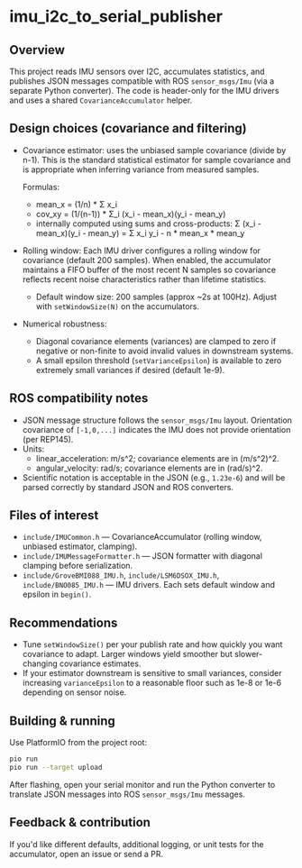 imu_i2c_to_serial_publisher
==========================

Overview
--------
This project reads IMU sensors over I2C, accumulates statistics, and publishes JSON messages compatible with ROS `sensor_msgs/Imu` (via a separate Python converter). The code is header-only for the IMU drivers and uses a shared `CovarianceAccumulator` helper.

Design choices (covariance and filtering)
----------------------------------------
- Covariance estimator: uses the unbiased sample covariance (divide by n-1). This is the standard statistical estimator for sample covariance and is appropriate when inferring variance from measured samples.

  Formulas:
  - mean_x = (1/n) * Σ x_i
  - cov_xy = (1/(n-1)) * Σ_i (x_i - mean_x)(y_i - mean_y)
  - internally computed using sums and cross-products:
    Σ (x_i - mean_x)(y_i - mean_y) = Σ x_i y_i - n * mean_x * mean_y

- Rolling window: Each IMU driver configures a rolling window for covariance (default 200 samples). When enabled, the accumulator maintains a FIFO buffer of the most recent N samples so covariance reflects recent noise characteristics rather than lifetime statistics.
  - Default window size: 200 samples (approx ~2s at 100Hz). Adjust with `setWindowSize(N)` on the accumulators.

- Numerical robustness:
  - Diagonal covariance elements (variances) are clamped to zero if negative or non-finite to avoid invalid values in downstream systems.
  - A small epsilon threshold (`setVarianceEpsilon`) is available to zero extremely small variances if desired (default 1e-9).

ROS compatibility notes
----------------------
- JSON message structure follows the `sensor_msgs/Imu` layout. Orientation covariance of `[-1,0,...]` indicates the IMU does not provide orientation (per REP145).
- Units:
  - linear_acceleration: m/s^2; covariance elements are in (m/s^2)^2.
  - angular_velocity: rad/s; covariance elements are in (rad/s)^2.
- Scientific notation is acceptable in the JSON (e.g., `1.23e-6`) and will be parsed correctly by standard JSON and ROS converters.

Files of interest
-----------------
- `include/IMUCommon.h` — CovarianceAccumulator (rolling window, unbiased estimator, clamping).
- `include/IMUMessageFormatter.h` — JSON formatter with diagonal clamping before serialization.
- `include/GroveBMI088_IMU.h`, `include/LSM6DSOX_IMU.h`, `include/BNO085_IMU.h` — IMU drivers. Each sets default window and epsilon in `begin()`.

Recommendations
---------------
- Tune `setWindowSize()` per your publish rate and how quickly you want covariance to adapt. Larger windows yield smoother but slower-changing covariance estimates.
- If your estimator downstream is sensitive to small variances, consider increasing `varianceEpsilon` to a reasonable floor such as 1e-8 or 1e-6 depending on sensor noise.

Building & running
------------------
Use PlatformIO from the project root:

```bash
pio run
pio run --target upload
```

After flashing, open your serial monitor and run the Python converter to translate JSON messages into ROS `sensor_msgs/Imu` messages.

Feedback & contribution
-----------------------
If you'd like different defaults, additional logging, or unit tests for the accumulator, open an issue or send a PR.

